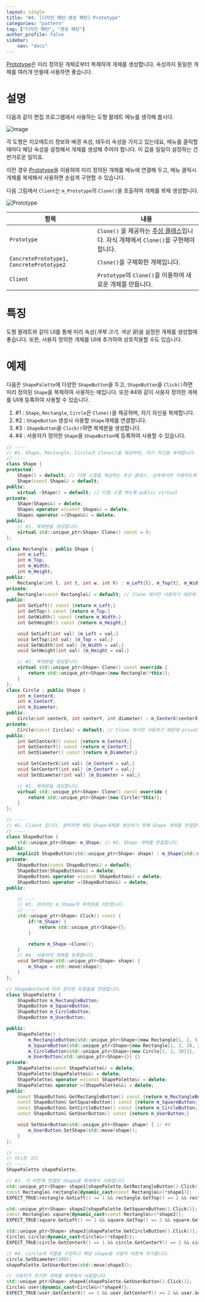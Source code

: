 ```yaml
---
layout: single
title: "#4. [디자인 패턴-생성 패턴] Prototype"
categories: "pattern"
tag: ["디자인 패턴", "생성 패턴"]
author_profile: false
sidebar: 
    nav: "docs"
---
```


[Prototype](https://tango1202.github.io/pattern/pattern-prototype/)은 미리 정의된 개체로부터 복제하여 개체를 생성합니다. 속성까지 동일한 개체를 여러개 만들때 사용하면 좋습니다.

# 설명

다음과 같이 편집 프로그램에서 사용하는 도형 팔레트 메뉴를 생각해 봅시다.

![Image](https://github.com/tango1202/tango1202.github.io/assets/133472501/ad01b76d-74b3-454d-978b-ea18a6117e58)

각 도형은 지오메트리 정보와 배경 속성, 테두리 속성을 가지고 있는데요, 메뉴를 클릭할 때마다 해당 속성을 설정해서 개체를 생성해 주어야 합니다. 이 값을 일일이 설정하는 건 번거로운 일이죠.

이런 경우 [Prototype](https://tango1202.github.io/pattern/pattern-prototype/)을 이용하여 미리 정의된 개체를 메뉴에 연결해 두고, 메뉴 클릭시 개체를 복제해서 사용하면 손쉽게 구현할 수 있습니다.

다음 그림에서 `Client`는 `m_Prototype`의 `Clone()`을 호출하여 개체를 복제 생성합니다.

![Prototype](https://github.com/tango1202/tango1202.github.io/assets/133472501/758545fd-6860-4927-b26f-5bc3d1666d55)

|항목|내용|
|--|--|
|`Prototype`|`Clone()` 을 제공하는 [추상 클래스](https://tango1202.github.io/legacy-cpp-oop/legacy-cpp-oop-abstract-class-interface/#%EC%B6%94%EC%83%81-%ED%81%B4%EB%9E%98%EC%8A%A4)입니다. 자식 개체에서 `Clone()`을 구현해야 합니다.|
|`ConcretePrototype1, ConcretePrototype2`|`Clone()`을 구체화한 개체입니다.|
|`Client`|`Prototype`의 `Clone()`을 이용하여 새로운 개체를 만듭니다.|

# 특징

도형 팔레트와 같이 UI를 통해 미리 속성(*개체 크기, 색상 등*)을 설정한 개체를 생성할때 좋습니다. 또한, 사용자 정의한 개체를 UI에 추가하여 상호작용할 수도 있습니다.

# 예제

다음은 `ShapePalette`에 다양한 `ShapeButton`을 두고, `ShapeButton`을 `Click()`하면 미리 정의된 `Shape`을 복제하여 사용하는 예입니다. 또한 #4와 같이 사용자 정의한 개체를 UI에 등록하여 사용할 수 있습니다.

1. #1 : `Shape`, `Rectangle`, `Circle`은 `Clone()`을 제공하며, 자기 자신을 복제합니다.
2. #2 : `ShapeButton` 생성시 사용할 `Shape`개체를 연결합니다.
3. #3 : `ShapeButton`을 `Click()`하면 복제본을 생성합니다.
4. #4 : 사용자가 정의한 `Shape`을 `ShapeButton`에 등록하여 사용할 수 있습니다.

```cpp
// ----
// #1. Shape, Rectangle, Circle은 Clone()을 제공하며, 자기 자신을 복제합니다.
// ----
class Shape {
protected:
    Shape() = default; // 다형 소멸을 제공하는 추상 클래스. 상속해서만 사용하도록 protected
    Shape(const Shape&) = default; 
public:
    virtual ~Shape() = default; // 다형 소멸 하도록 public virtual 
private:
    Shape(Shape&&) = delete; 
    Shape& operator =(const Shape&) = delete; 
    Shape& operator =(Shape&&) = delete;   
public:
    // #1. 복제본을 생성합니다.
    virtual std::unique_ptr<Shape> Clone() const = 0;
};

class Rectangle : public Shape {
    int m_Left;
    int m_Top;
    int m_Width;
    int m_Height;
public:
    Rectangle(int l, int t, int w, int h) : m_Left{l}, m_Top{t}, m_Width{w}, m_Height{h} {}
private:
    Rectangle(const Rectangle&) = default; // Clone 에서만 사용하기 때문에 private입니다.
public:
    int GetLeft() const {return m_Left;}
    int GetTop() const {return m_Top;}
    int GetWidth() const {return m_Width;}
    int GetHeight() const {return m_Height;}

    void SetLeft(int val) {m_Left = val;}
    void SetTop(int val) {m_Top = val;}
    void SetWidth(int val) {m_Width = val;}
    void SetHeight(int val) {m_Height = val;}   

    // #1. 복제본을 생성합니다.
    virtual std::unique_ptr<Shape> Clone() const override {
        return std::unique_ptr<Shape>{new Rectangle(*this)};
    }
};
class Circle : public Shape {
    int m_CenterX;
    int m_CenterY;
    int m_Diameter;
public:
    Circle(int centerX, int centerY, int diameter) : m_CenterX(centerX), m_CenterY(centerY), m_Diameter(diameter) {}
private:
    Circle(const Circle&) = default; // Clone 에서만 사용하기 때문에 private입니다.
public:
    int GetCenterX() const {return m_CenterX;}
    int GetCenterY() const {return m_CenterY;}
    int GetDiameter() const {return m_Diameter;}

    void SetCenterX(int val) {m_CenterX = val;}
    void SetCenterY(int val) {m_CenterY = val;}
    void SetDiameter(int val) {m_Diameter = val;}

    // #1. 복제본을 생성합니다.
    virtual std::unique_ptr<Shape> Clone() const override {
        return std::unique_ptr<Shape>{new Circle(*this)};
    }
};

// ----
// #2. Client 입니다. 클릭하면 해당 Shape개체를 생성하기 위해 Shape 개체를 연결합니다.
// ----
class ShapeButton {
    std::unique_ptr<Shape> m_Shape; // #2. Shape 개체를 연결합니다.
public:
    explicit ShapeButton(std::unique_ptr<Shape> shape) : m_Shape{std::move(shape)} {} // #2
private:
    ShapeButton(const ShapeButton&) = default; 
    ShapeButton(ShapeButton&&) = delete; 
    ShapeButton& operator =(const ShapeButton&) = delete; 
    ShapeButton& operator =(ShapeButton&&) = delete;   
public:

    // ----
    // #3. 관라하는 m_Shape의 복제본을 리턴합니다.
    // ----
    std::unique_ptr<Shape> Click() const {
        if(!m_Shape) {
            return std::unique_ptr<Shape>{};
        }

        return m_Shape->Clone();
    }
    // #4. 사용자의 개체를 등록합니다.
    void SetShape(std::unique_ptr<Shape> shape) {
        m_Shape = std::move(shape);
    }
};

// ShapeButton에 미리 정의된 도형들을 연결합니다.
class ShapePalette {
    ShapeButton m_RectangleButton;
    ShapeButton m_SquareButton;
    ShapeButton m_CircleButton;
    ShapeButton m_UserButton;

public:
    ShapePalette() :
        m_RectangleButton{std::unique_ptr<Shape>{new Rectangle{1, 2, 5, 10}}},
        m_SquareButton{std::unique_ptr<Shape>{new Rectangle{1, 2, 20, 20}}}, // 너비와 높이가 동일한 Rectangle입니다.
        m_CircleButton{std::unique_ptr<Shape>{new Circle{1, 2, 30}}},
        m_UserButton{std::unique_ptr<Shape>{}} {}
private:
    ShapePalette(const ShapePalette&) = delete; 
    ShapePalette(ShapePalette&&) = delete; 
    ShapePalette& operator =(const ShapePalette&) = delete; 
    ShapePalette& operator =(ShapePalette&&) = delete;       
public:
    const ShapeButton& GetRectangleButton() const {return m_RectangleButton;}
    const ShapeButton& GetSquareButton() const {return m_SquareButton;}
    const ShapeButton& GetCircleButton() const {return m_CircleButton;}
    const ShapeButton& GetUserButton() const {return m_UserButton;}

    void SetUserButton(std::unique_ptr<Shape> shape) { // #4
        m_UserButton.SetShape(std::move(shape));
    }
};

// ----
// 테스트 코드
// ----
ShapePalette shapePalette;

// #3. 각 버튼에 연결된 shape을 복제해서 사용합니다.
std::unique_ptr<Shape> shape1{shapePalette.GetRectangleButton().Click()};
const Rectangle& rectangle{dynamic_cast<const Rectangle&>(*shape1)};
EXPECT_TRUE(rectangle.GetLeft() == 1 && rectangle.GetTop() == 2 && rectangle.GetWidth() == 5 && rectangle.GetHeight() == 10);

std::unique_ptr<Shape> shape2{shapePalette.GetSquareButton().Click()};
const Rectangle& square{dynamic_cast<const Rectangle&>(*shape2)};
EXPECT_TRUE(square.GetLeft() == 1 && square.GetTop() == 2 && square.GetWidth() == 20 && square.GetHeight() == 20);

std::unique_ptr<Shape> shape3{shapePalette.GetCircleButton().Click()};
Circle& circle{dynamic_cast<Circle&>(*shape3)};
EXPECT_TRUE(circle.GetCenterX() == 1 && circle.GetCenterY() == 2 && circle.GetDiameter() == 30);

// #4. circle의 지름을 수정하고 해당 shape을 사용자 버튼에 추가합니다.
circle.SetDiameter(100);
shapePalette.SetUserButton(std::move(shape3));

// 사용자가 추가한 개체를 복제해서 사용합니다.
std::unique_ptr<Shape> shape4{shapePalette.GetUserButton().Click()};
Circle& user{dynamic_cast<Circle&>(*shape4)};
EXPECT_TRUE(user.GetCenterX() == 1 && user.GetCenterY() == 2 && user.GetDiameter() == 100);
```

